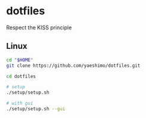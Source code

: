 # dotfiles

Respect the KISS principle

## Linux

```sh
cd "$HOME"
git clone https://github.com/yaeshimo/dotfiles.git

cd dotfiles

# setup
./setup/setup.sh

# with gui
./setup/setup.sh --gui
```
